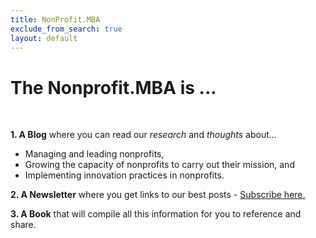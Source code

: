 ```yaml
---
title: NonProfit.MBA
exclude_from_search: true
layout: default
---
```


# The Nonprofit.MBA is ...  

<br>

**1. A Blog** where you can read our *research* and *thoughts* about... 

* Managing and leading nonprofits,
* Growing the capacity of nonprofits to carry out their mission, and 
* Implementing innovation practices in nonprofits.

**2. A Newsletter** where you get links to our best posts - [Subscribe here.](/subscribe)

**3. A Book** that will compile all this information for you to reference and share.

<br>
